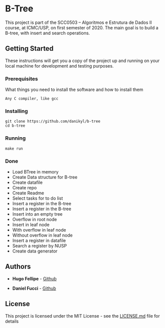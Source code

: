 # B-Tree

This project is part of the SCC0503 – Algoritmos e Estrutura de Dados II course, at ICMC/USP, on first semester of 2020. The main goal is to build a B-tree, with insert and search operations.

## Getting Started

These instructions will get you a copy of the project up and running on your local machine for development and testing purposes. 

### Prerequisites

What things you need to install the software and how to install them

```
Any C compiler, like gcc
```

### Installing


```
git clone https://github.com/danikyl/b-tree
cd b-tree
``` 

### Running

```
make run
``` 

### Done
* Load BTree in memory
* Create Data structure for B-tree
* Create datafile
* Create repo
* Create Readme
* Select tasks for to do list
* Insert a register in the B-tree
* Insert a register in the B-tree
* Insert into an empty tree
* Overflow in root node
* Insert in leaf node
* With overflow in leaf node
* Without overflow in leaf node
* Insert a register in datafile
* Search a register by NUSP
* Create data generator 

## Authors

* **Hugo Fellipe** - [Github](https://github.com/Hugo-cruz)

* **Daniel Fucci** - [Github](https://github.com/danikyl)


## License

This project is licensed under the MIT License - see the [LICENSE.md](LICENSE.md) file for details

